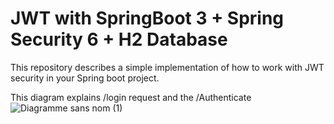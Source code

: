 # JWT with SpringBoot 3 + Spring Security 6 + H2 Database
This repository describes a simple implementation of how to work with JWT security in your Spring boot project.

This diagram explains /login request and the /Authenticate
![Diagramme sans nom (1)](https://github.com/moharm/JWT_Spring_Security/assets/41778244/2c6577ae-e9c6-44af-8d83-5394c14ca3af)

